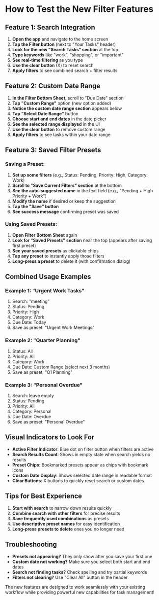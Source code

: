 <!-- @format -->

# How to Test the New Filter Features

## Feature 1: Search Integration

1. **Open the app** and navigate to the home screen
2. **Tap the Filter button** (next to "Your Tasks" header)
3. **Look for the new "Search Tasks" section** at the top
4. **Type keywords** like "work", "shopping", or "important"
5. **See real-time filtering** as you type
6. **Use the clear button** (X) to reset search
7. **Apply filters** to see combined search + filter results

## Feature 2: Custom Date Range

1. **In the Filter Bottom Sheet**, scroll to "Due Date" section
2. **Tap "Custom Range"** option (new option added)
3. **Notice the custom date range section** appears below
4. **Tap "Select Date Range"** button
5. **Choose start and end dates** in the date picker
6. **See the selected range displayed** in the UI
7. **Use the clear button** to remove custom range
8. **Apply filters** to see tasks within your date range

## Feature 3: Saved Filter Presets

### Saving a Preset:

1. **Set up some filters** (e.g., Status: Pending, Priority: High, Category: Work)
2. **Scroll to "Save Current Filters" section** at the bottom
3. **See the auto-suggested name** in the text field (e.g., "Pending + High Priority + Work")
4. **Modify the name** if desired or keep the suggestion
5. **Tap the "Save" button**
6. **See success message** confirming preset was saved

### Using Saved Presets:

1. **Open Filter Bottom Sheet** again
2. **Look for "Saved Presets" section** near the top (appears after saving first preset)
3. **See your saved presets** as clickable chips
4. **Tap any preset** to instantly apply those filters
5. **Long-press a preset** to delete it (with confirmation dialog)

## Combined Usage Examples

### Example 1: "Urgent Work Tasks"

1. Search: "meeting"
2. Status: Pending
3. Priority: High
4. Category: Work
5. Due Date: Today
6. Save as preset: "Urgent Work Meetings"

### Example 2: "Quarter Planning"

1. Status: All
2. Priority: All
3. Category: Work
4. Due Date: Custom Range (select next 3 months)
5. Save as preset: "Q1 Planning"

### Example 3: "Personal Overdue"

1. Search: leave empty
2. Status: Pending
3. Priority: All
4. Category: Personal
5. Due Date: Overdue
6. Save as preset: "Personal Overdue"

## Visual Indicators to Look For

- **Active Filter Indicator**: Blue dot on filter button when filters are active
- **Search Results Count**: Shows in empty state when search yields no results
- **Preset Chips**: Bookmarked presets appear as chips with bookmark icons
- **Custom Date Display**: Shows selected date range in readable format
- **Clear Buttons**: X buttons to quickly reset search or custom dates

## Tips for Best Experience

1. **Start with search** to narrow down results quickly
2. **Combine search with other filters** for precise results
3. **Save frequently used combinations** as presets
4. **Use descriptive preset names** for easy identification
5. **Long-press presets to delete** ones you no longer need

## Troubleshooting

- **Presets not appearing?** They only show after you save your first one
- **Custom date not working?** Make sure you select both start and end dates
- **Search not finding tasks?** Check spelling and try partial keywords
- **Filters not clearing?** Use "Clear All" button in the header

The new features are designed to work seamlessly with your existing workflow while providing powerful new capabilities for task management!
